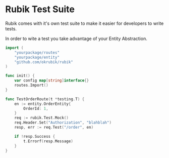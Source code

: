 # Rubik Test Suite

Rubik comes with it's own test suite to make it easier for developers to write tests.

In order to wite a test you take advantage of your Entity Abstraction.

```go
import (
    "yourpackage/routes"
    "yourpackage/entity"
    "github.com/okrubik/rubik"
)

func init() {
    var config map[string]interface{}
    routes.Import()
}

func TestOrderRoute(t *testing.T) {
    en := entity.OrderEntity{
        OrderId: 1,
    }
    req := rubik.Test.Mock()
    req.Header.Set("Authorization", "blahblah")
    resp, err := req.Test("/order", en)

    if !resp.Success {
        t.Errorf(resp.Message)
    }
}
```